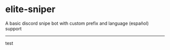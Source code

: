 # elite-sniper
A basic discord snipe bot with custom prefix and language (español) support 
<hr>

test
